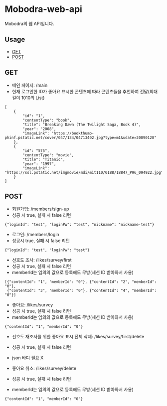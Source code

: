 # Mobodra-web-api

Mobodra의 웹 API입니다.

## Usage

*   [GET](#GET)
*   [POST](#POST)


## GET
- 메인 페이지: /main
- 현재 로그인한 ID가 좋아요 표시한 콘텐츠에 따라 콘텐츠들을 추천하여 전달(최대 길이 1010의 List)
```
[
    {
        "id": "1",
        "contentType": "book",
        "title": "Breaking Dawn (The Twilight Saga, Book 4)",
        "year": "2008",
        "imageLink": "https://bookthumb-phinf.pstatic.net/cover/047/134/04713402.jpg?type=m1&udate=20090128"
    },
    {
        "id": "575",
        "contentType": "movie",
        "title": "Titanic",
        "year": "1997",
        "imageLink": "https://ssl.pstatic.net/imgmovie/mdi/mit110/0188/18847_P96_094922.jpg"
    }
]
```

## POST

- 회원가입: /members/sign-up
- 성공 시 true, 실패 시 false 리턴
```
{"loginId": "test", "loginPw": "test", "nickname": "nickname-test"}
```

- 로그인: /members/login
- 성공시 true, 실패 시 false 리턴
```
{"loginId": "test", "loginPw": "test"}
```

- 선호도 조사: /likes/survey/first
- 성공 시 true, 실패 시 false 리턴
- memberId는 임의의 값으로 등록해도 무방(세션 ID 받아와서 사용)
```
[{"contentId": "1", "memberId": "0"}, {"contentId": "2", "memberId": "0"},
 {"contentId": "3", "memberId": "0"}, {"contentId": "4", "memberId": "0"}]
```

- 좋아요: /likes/survey
- 성공 시 true, 실패 시 false 리턴
- memberId는 임의의 값으로 등록해도 무방(세션 ID 받아와서 사용)
```
{"contentId": "1", "memberId": "0"}
```

- 선호도 재조사를 위한 좋아요 표시 전체 삭제: /likes/survey/first/delete
- 성공 시 true, 실패 시 false 리턴
- json 바디 필요 X

- 좋아요 취소: /likes/survey/delete
- 성공 시 true, 실패 시 false 리턴
- memberId는 임의의 값으로 등록해도 무방(세션 ID 받아와서 사용)
```
{"contentId": "1", "memberId": "0"}
```

